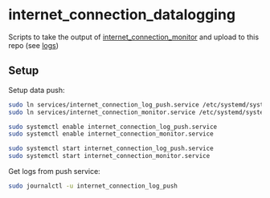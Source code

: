 # internet_connection_datalogging

Scripts to take the output of [internet_connection_monitor](https://github.com/tim-fan/internet_connection_monitor) and upload to this repo (see [logs](./logs/))

## Setup

Setup data push:
```bash
sudo ln services/internet_connection_log_push.service /etc/systemd/system/internet_connection_log_push.service
sudo ln services/internet_connection_monitor.service /etc/systemd/system/internet_connection_monitor.service

sudo systemctl enable internet_connection_log_push.service
sudo systemctl enable internet_connection_monitor.service

sudo systemctl start internet_connection_log_push.service
sudo systemctl start internet_connection_monitor.service
```

Get logs from push service:
```bash
sudo journalctl -u internet_connection_log_push
```
